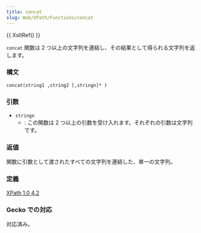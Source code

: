 ```yaml
---
title: concat
slug: Web/XPath/Functions/concat
---
```


{{ XsltRef() }}

`concat` 関数は 2 つ以上の文字列を連結し、その結果として得られる文字列を返します。

### 構文

```
concat(string1 ,string2 [,stringn]* )
```

### 引数

- `stringn`
  - : この関数は 2 つ以上の引数を受け入れます。それぞれの引数は文字列です。

### 返値

関数に引数として渡されたすべての文字列を連結した、単一の文字列。

### 定義

[XPath 1.0 4.2](https://www.w3.org/TR/xpath#function-concat)

### Gecko での対応

対応済み。
